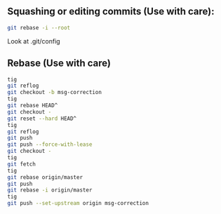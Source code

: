 ## Squashing or editing commits (Use with care):

```bash
git rebase -i --root
```

Look at .git/config

## Rebase (Use with care)

```bash
tig
git reflog
git checkout -b msg-correction
tig
git rebase HEAD^
git checkout -
git reset --hard HEAD^
tig
git reflog
git push
git push --force-with-lease
git checkout -
tig
git fetch
tig
git rebase origin/master
git push
git rebase -i origin/master
tig
git push --set-upstream origin msg-correction
```
